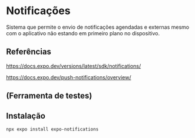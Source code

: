# Notificações

Sistema que permite o envio de notificações agendadas e externas mesmo com o aplicativo não estando em primeiro plano no dispositivo.

## Referências

https://docs.expo.dev/versions/latest/sdk/notifications/

https://docs.expo.dev/push-notifications/overview/

## (Ferramenta de testes)

## Instalação

`npx expo install expo-notifications`
